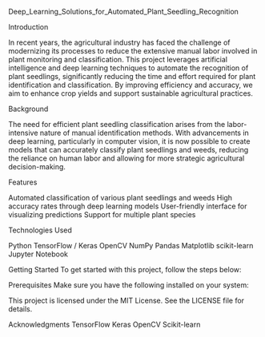 Deep_Learning_Solutions_for_Automated_Plant_Seedling_Recognition

Introduction

In recent years, the agricultural industry has faced the challenge of modernizing its processes to reduce the extensive manual labor involved in plant monitoring and classification. This project leverages artificial intelligence and deep learning techniques to automate the recognition of plant seedlings, significantly reducing the time and effort required for plant identification and classification. By improving efficiency and accuracy, we aim to enhance crop yields and support sustainable agricultural practices.

Background

The need for efficient plant seedling classification arises from the labor-intensive nature of manual identification methods. With advancements in deep learning, particularly in computer vision, it is now possible to create models that can accurately classify plant seedlings and weeds, reducing the reliance on human labor and allowing for more strategic agricultural decision-making.

Features

Automated classification of various plant seedlings and weeds High accuracy rates through deep learning models User-friendly interface for visualizing predictions Support for multiple plant species

Technologies Used

Python TensorFlow / Keras OpenCV NumPy Pandas Matplotlib scikit-learn Jupyter Notebook

Getting Started To get started with this project, follow the steps below:

Prerequisites Make sure you have the following installed on your system:

This project is licensed under the MIT License. See the LICENSE file for details.

Acknowledgments TensorFlow Keras OpenCV Scikit-learn